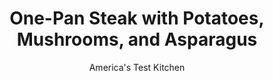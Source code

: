 ---
layout: ../../layouts/MarkdownPostLayout.astro
title: One-Pan Steak with Potatoes, Mushrooms, and Asparagus
author: America's Test Kitchen
pubDate: 2023-03-15
description: "We wanted our meat, potatoes, and vegetables, all in a single pan."
image_url: https://res.cloudinary.com/hksqkdlah/image/upload/ar_1:1,c_fill,dpr_2.0,f_auto,fl_lossy.progressive.strip_profile,g_faces:auto,q_auto:low,w_344/SFS_OnePanSteakPotatoesAsparagus-214_zkpqze
tags: ["Main Courses","Beef","Vegetables","Cast-Iron Skillet","Weeknight"]
calories: 3031
protein: 47
carbohydrates: 31
fats: 
fiber: 6
ingredients: ["1/2 cup, sour cream","2 tablespoons, prepared horseradish","2 tablespoons, water","3 1/4 teaspoons, kosher salt, divided","1 1/4 teaspoons, pepper, divided","2 (1-pound), strip steaks, 1½ inches thick, trimmed and cut in half crosswise","3 tablespoons, unsalted butter, divided, plus 1 tablespoon melted","1 pound, Yukon Gold potato, unpeeled, cut into ¾-inch pieces","12 ounces, cremini mushrooms, trimmed and quartered","1 , shallot, halved and sliced thin","3 , garlic cloves, sliced thin","1 tablespoon, chopped fresh thyme","1 pound, asparagus, trimmed"]
serves: 4
time: "1½ hours"
instructions: ["Adjust oven rack to middle position and heat oven to 400 degrees. Combine sour cream, horseradish, water, ½ teaspoon salt, and ¼ teaspoon pepper in bowl; set aside.","Heat 12-inch cast-iron skillet over medium-high heat for 5 minutes. Pat steaks dry with paper towels and sprinkle with 1½ teaspoons salt and ½ teaspoon pepper. Melt 1 tablespoon butter in preheated skillet. Add steaks and cook until well browned on both sides, about 3 minutes per side. Transfer steaks to plate; set aside.","Add 2 tablespoons butter to now-empty skillet over medium-high heat. Stir in potatoes, mushrooms, 1 teaspoon salt, and remaining ½ teaspoon pepper. Cook, stirring occasionally, until vegetables are lightly browned, about 10 minutes. Add shallot, garlic, and thyme and cook until shallot is just softened, about 2 minutes.","Off heat, place asparagus in single layer on top of vegetables in skillet. Drizzle asparagus with melted butter and sprinkle with remaining ¼ teaspoon salt. Place steaks on top of asparagus.","Transfer skillet to oven and roast until steaks register 125 degrees (for medium-rare), 10 to 15 minutes. Tent skillet with aluminum foil and let steaks rest for 10 minutes. Serve with horseradish sauce."]
nutrition: ["1810 mg Potassium","610 mg Phosphorus","118 mg Calcium","7 mg Iron","97 mg Magnesium","1402 mg Sodium","8 mg Zinc","49 g Fat","13 mg Niacin (B3)","18 g Monounsaturated","1 g Polyunsaturated","32 mg Vitamin C","205 mg Cholesterol","22 g Saturated","6 g Fiber","120 µg Folate (food)","6 g Sugars","55 µg Vitamin K","443 g Water","31 g Carbs","107 µg Folate equivalent (total)","47 g Protein","1 mg Vitamin E","5 µg Vitamin B12","1 mg Vitamin B6","168 µg Vitamin A","757 kcal Energy","3031 calories"]
notes: "You can use a 12-inch nonstick skillet instead of a cast-iron pan, but make sure its ovensafe to 400 degrees. Buy refrigerated prepared horseradish, not the shelf-stable kind, which contains preservatives and additives."
---